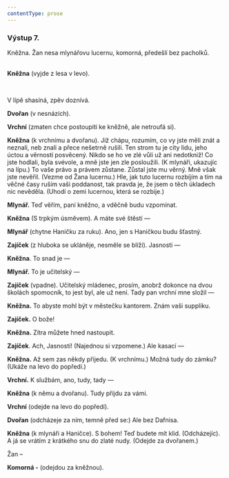 ```yaml
---
contentType: prose
---
```


### Výstup 7.

Kněžna. Žan nesa mlynářovu lucernu, komorná, předešlí bez pacholků.

    
**Kněžna** (vyjde z lesa v levo).

 

V lípě shasíná, zpěv doznívá.

**Dvořan** (v nesnázích).

**Vrchní** (zmaten chce postoupiti ke kněžně, ale netroufá si).

**Kněžna** (k vrchnímu a dvořanu). Již chápu, rozumím, co vy jste měli znát a neznali, neb znali a přece nešetrně rušili. Ten strom tu je city lidu, jeho úctou a věrností posvěcený. Nikdo se ho ve zlé vůli už ani nedotkniž! Co jste hodlali, byla svévole, a mně jste jen zle posloužili. (K mlynáři, ukazujíc na lípu.) To vaše právo a právem zůstane. Zůstal jste mu věrný. Mně však jste nevěřil. (Vezme od Žana lucernu.) Hle, jak tuto lucernu rozbíjím a tím na věčné časy ruším vaši poddanost, tak pravda je, že jsem o těch úkladech nic nevěděla. (Uhodí o zemi lucernou, která se rozbije.)

**Mlynář.** Teď věřím, paní kněžno, a vděčně budu vzpomínat.

**Kněžna** (S trpkým úsměvem). A máte své štěstí —

**Mlynář** (chytne Haničku za ruku). Ano, jen s Haničkou budu šťastný.

**Zajíček** (z hluboka se ukláněje, nesměle se blíží). Jasnosti —

**Kněžna**. To snad je —

**Mlynář.** To je učitelský —

**Zajíček** (vpadne). Učitelský mládenec, prosím, anobrž dokonce na dvou školách spomocník, to jest byl, ale už není. Tady pan vrchní mne složil —

**Kněžna.** To abyste mohl být v městečku kantorem. Znám vaši suppliku.

**Zajíček.** O bože!

**Kněžna.** Zítra můžete hned nastoupit. 

**Zajíček**. Ach, Jasnosti! (Najednou si vzpomene.) Ale kasací —

**Kněžna.** Až sem zas někdy přijedu. (K vrchnímu.) Možná tudy do zámku? (Ukáže na levo do popředí.)

**Vrchní.** K službám, ano, tudy, tady —

**Kněžna** (k němu a dvořanu). Tudy přijdu za vámi.

**Vrchní** (odejde na levo do popředí).

**Dvořan** (odcházeje za ním, temně před se:) Ale bez Dafnisa.

**Kněžna** (k mlynáři a Haničce). S bohem! Teď budete mít klid. (Odcházejíc). A já se vrátím z krátkého snu do zlaté nudy. (Odejde za dvořanem.)

Žan –

**Komorná -** (odejdou za kněžnou).
